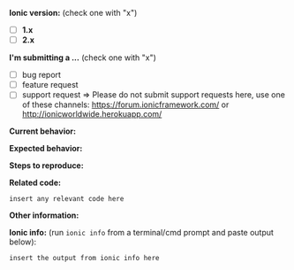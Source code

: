**Ionic version:**  (check one with "x")
- [ ] **1.x**
- [ ] **2.x**

**I'm submitting a ...**  (check one with "x")
- [ ] bug report
- [ ] feature request
- [ ] support request => Please do not submit support requests here, use one of these channels: https://forum.ionicframework.com/ or http://ionicworldwide.herokuapp.com/

**Current behavior:**
<!-- Describe how the bug manifests. -->

**Expected behavior:**
<!-- Describe what the behavior would be without the bug. -->

**Steps to reproduce:**
<!-- If you are able to illustrate the bug or feature request with an example, please provide steps to reproduce and if possible a demo using one of the following templates:

For Ionic 1 issues - http://plnkr.co/edit/Xo1QyAUx35ny1Xf9ODHx?p=preview

For Ionic 2 issues - http://plnkr.co/edit/z0DzVL?p=preview
-->

**Related code:**

```
insert any relevant code here
```

**Other information:**
<!-- List any other information that is relevant to your issue. Stack traces, related issues, suggestions on how to fix, Stack Overflow links, forum links, etc. -->

**Ionic info:** (run `ionic info` from a terminal/cmd prompt and paste output below):

```
insert the output from ionic info here
```


